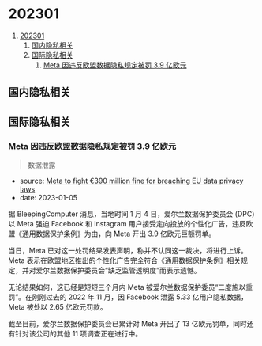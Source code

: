# 202301

1. [202301](#202301)
    1. [国内隐私相关](#国内隐私相关)
    2. [国际隐私相关](#国际隐私相关)
        1. [Meta 因违反欧盟数据隐私规定被罚 3.9 亿欧元](#meta-因违反欧盟数据隐私规定被罚-39-亿欧元)

## 国内隐私相关

## 国际隐私相关

### Meta 因违反欧盟数据隐私规定被罚 3.9 亿欧元

> 数据泄露

- source: [Meta to fight €390 million fine for breaching EU data privacy laws](https://www.bleepingcomputer.com/news/security/meta-to-fight-390-million-fine-for-breaching-eu-data-privacy-laws/)
- date: 2023-01-05

据 BleepingComputer 消息，当地时间 1 月 4 日，爱尔兰数据保护委员会 (DPC) 以 Meta 强迫 Facebook 和 Instagram 用户接受定向投放的个性化广告，违反欧盟《通用数据保护条例》为由，向 Meta 开出 3.9 亿欧元巨额罚单。

当日，Meta 已对这一处罚结果发表声明，称并不认同这一裁决，将进行上诉。Meta 表示在欧盟地区推出的个性化广告完全符合《通用数据保护条例》相关规定，并对爱尔兰数据保护委员会“缺乏监管透明度”而表示遗憾。

无论结果如何，这已经是短短三个月内 Meta 被爱尔兰数据保护委员“二度施以重罚”。在刚刚过去的 2022 年 11 月，因 Facebook 泄露 5.33 亿用户隐私数据，Meta 被处以 2.65 亿欧元罚款。

截至目前，爱尔兰数据保护委员会已累计对 Meta 开出了 13 亿欧元罚单，同时还有针对该公司的其他 11 项调查正在进行中。
